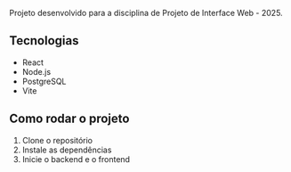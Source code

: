 
Projeto desenvolvido para a disciplina de Projeto de Interface Web - 2025.

## Tecnologias

- React
- Node.js
- PostgreSQL
- Vite

## Como rodar o projeto

1. Clone o repositório
2. Instale as dependências
3. Inicie o backend e o frontend

